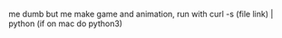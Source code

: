 me dumb but me make  game and animation, run with curl -s (file link) | python (if on mac do python3)
